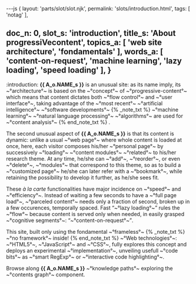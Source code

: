 ---js
{
  layout: 'parts/slot/slot.njk',
  permalink: 'slots/introduction.html',
  tags: [ 'notag' ],

  doc_n: 0,
  slot_s: 'introduction',
  title_s: 'About progressiVecontent',
  topics_a: [ 'web site architecture', 'fondamentals' ],
  words_a: [ 'content-on-request', 'machine learning', 'lazy loading', 'speed loading' ],
}
---
:introduction:
__{{ A_o.NAME_s }}__ is an unusual site: as its name imply, its ~°architecture°~ is based on the ~°concept°~ of ~°progressive-content°~ which means that content dictates both ~°flow control°~ and ~°user interface°~,
 taking advantage of the ~°most recent°~ ~°artificial intelligence°~ ~°software developments°~
{% _note_txt  %}
 ~°machine learning°~ ~°natural language processing°~ ~°algorithms°~ are used for ~°content analysis°~
{% end_note_txt %} .


The second unusual aspect of __{{ A_o.NAME_s }}__ is that its content is dynamic:
unlike a usual ~°web page°~ where whole content is loaded at once,
here, each visitor composes his/her ~°personal page°~ by successively ~°loading°~ ~°content modules°~ ~°related°~ to his/her research theme.
At any time, he/she can ~°add°~, ~°reorder°~, or even ~°delete°~, ~°modules°~ that correspond to this theme, so as to build a ~°customized page°~ he/she can later refer with a ~°bookmark°~, while retaining the possibility to develop it further, as he/she sees fit.


These _à la carte_ functionalities have major incidence on ~°speed°~ and ~°efficiency°~. Instead of waiting a few seconds to have a ~°full page load°~, ~°parceled content°~ needs only a fraction of second, broken up in a few occurences, temporally spaced. Fast <q>~°lazy loading°~</q> rules the ~°flow°~ because content is served only when needed, in easily grasped ~°cognitive segments°~: <q>~°content-on-request°~</q>.


This site, built only using the fondamental ~°frameless°~
{% _note_txt  %}
~°no framework°~ inside!
{% end_note_txt %}
~°Web technologies°~: ~°HTML5°~, ~°JavaScript°~ and ~°CSS°~,  fully explores this concept and deploys an experimental ~°implementation°~, unveiling usefull ~°code bits°~ as ~°smart RegExp°~ or ~°interactive code highlighting°~.

Browse along __{{ A_o.NAME_s }}__ ~°knowledge paths°~ exploring the ~°contents graph°~ component.
